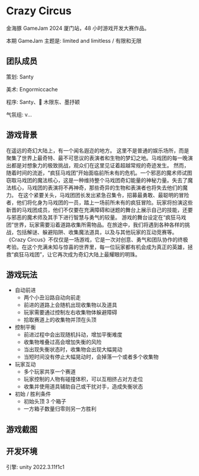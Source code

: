 # Crazy Circus

金海豚 GameJam 2024 厦门站，48 小时游戏开发大赛作品。

本期 GameJam 主题是: limited and limitless / 有限和无限

## 团队成员

策划: Santy

美术: Engormiccache

程序: Santy、💫 木限东、墨抒颖

气氛组: v...

## 游戏背景

在遥远的奇幻大陆上，有一个闻名遐迩的地方。
这里不是普通的娱乐场所，而是聚集了世界上最奇特、最不可思议的表演者和生物的梦幻之地。马戏团的每一晚演出都是对想象力的极致挑战，观众们在这里见证着超越常规的奇迹发生。
然而，随着时间的流逝，“疯狂马戏团”开始面临前所未有的危机。一个邪恶的魔术师试图窃取马戏团的魔法核心，这是一种维持整个马戏团奇幻能量的神秘力量。失去了魔法核心，马戏团的表演将不再神奇，那些奇异的生物和表演者也将失去他们的魔力。
在这个紧要关头，马戏团团长发出紧急召集令，招募最勇敢、最聪明的冒险者，他们将化身为马戏团的一员，踏上一场前所未有的疯狂冒险。玩家将扮演这些新晋的马戏团成员，他们不仅要在充满障碍和谜题的舞台上展示自己的技能，还要与邪恶的魔术师及其手下进行智慧与勇气的较量。
游戏的舞台设定在“疯狂马戏团”世界，玩家需要沿着道路收集所需物品。在旅途中，我们将遇到各种各样的挑战，包括解谜、躲避陷阱、收集魔法道具，以及与其他玩家的互动竞赛等。
《Crazy Circus》不仅仅是一场游戏，它是一次对创意、勇气和团队协作的终极考验。在这个充满未知与惊喜的世界里，每一位玩家都有机会成为真正的英雄，拯救“疯狂马戏团”，让它再次成为奇幻大陆上最耀眼的明珠。

## 游戏玩法

- 自动前进
  - 两个小丑沿路自动向前走
  - 前进的道路上会随机出现收集物以及道具
  - 玩家需要通过控制左右收集物体躲避障碍
  - 拾取赛道上的收集物并顶在头顶
- 控制平衡
  - 前进过程中会出现随机抖动，增加平衡难度
  - 收集物堆叠过高会增加失衡的风险
  - 当出现失衡状态时，收集物会出现大幅晃动
  - 当短时间没有停止大幅晃动时，会掉落一个或者多个收集物
- 玩家互动
  - 多个玩家共享一个赛道
  - 玩家控制的人物有碰撞体积，可以互相挤占对方走位
  - 收集并使用道具辅助自己或干扰对手，造成失衡状态
- 初始 / 胜利条件
  - 初始头顶 3 个箱子
  - 一方箱子数量归零则另一方胜利

## 游戏截图

## 开发环境

引擎: unity 2022.3.11f1c1